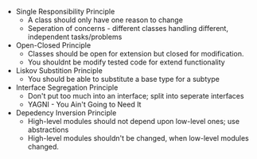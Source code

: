 - Single Responsibility Principle
	- A class should only have one reason to change
	- Seperation of concerns - different classes handling different, independent tasks/problems
- Open-Closed Principle
	- Classes should be open for extension but closed for modification.
	- You shouldnt be modify tested code for extend functionality
- Liskov Substition Principle
	- You should be able to substitute a base type for a subtype
- Interface Segregation Principle
	- Don't put too much into an interface; split into seperate interfaces
	- YAGNI - You Ain't Going to Need It
- Depedency Inversion Principle
	- High-level modules should not depend upon low-level ones; use abstractions
	- High-level modules shouldn't be changed, when low-level modules changed.
